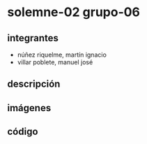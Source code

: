 # solemne-02 grupo-06

## integrantes

* núñez riquelme, martín ignacio
* villar poblete, manuel josé

## descripción

## imágenes

## código